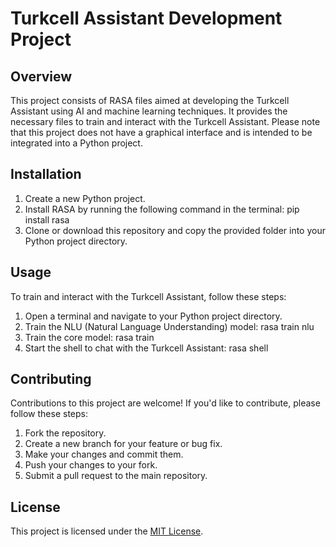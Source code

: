 # Turkcell Assistant Development Project

## Overview
This project consists of RASA files aimed at developing the Turkcell Assistant using AI and machine learning techniques. It provides the necessary files to train and interact with the Turkcell Assistant. Please note that this project does not have a graphical interface and is intended to be integrated into a Python project.

## Installation
1. Create a new Python project.
2. Install RASA by running the following command in the terminal:
pip install rasa
3. Clone or download this repository and copy the provided folder into your Python project directory.

## Usage
To train and interact with the Turkcell Assistant, follow these steps:
1. Open a terminal and navigate to your Python project directory.
2. Train the NLU (Natural Language Understanding) model:
rasa train nlu
3. Train the core model:
rasa train
4. Start the shell to chat with the Turkcell Assistant:
rasa shell

## Contributing
Contributions to this project are welcome! If you'd like to contribute, please follow these steps:
1. Fork the repository.
2. Create a new branch for your feature or bug fix.
3. Make your changes and commit them.
4. Push your changes to your fork.
5. Submit a pull request to the main repository.

## License
This project is licensed under the [MIT License](LICENSE).
